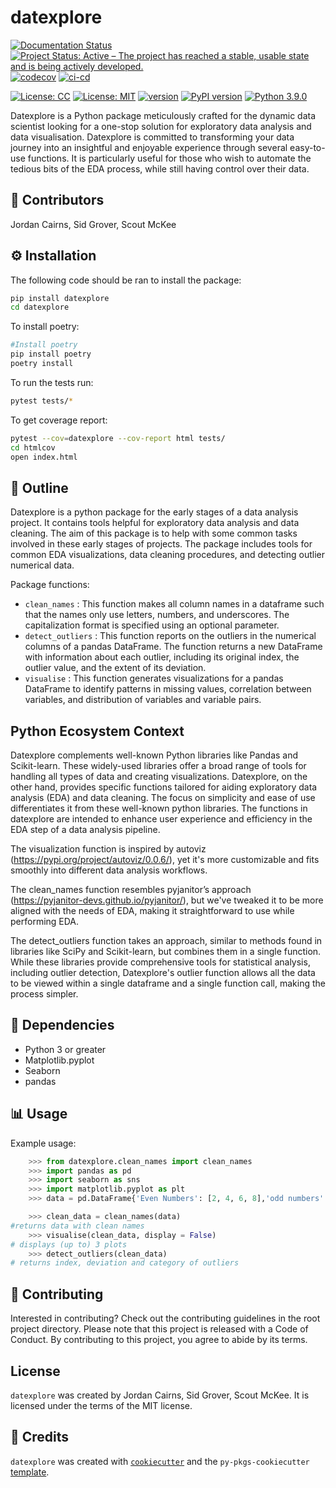 # datexplore
[![Documentation Status](https://readthedocs.org/projects/datexplore/badge/?version=latest)](https://datexplore.readthedocs.io/en/latest/?badge=latest)
[![Project Status: Active – The project has reached a stable, usable state and is being actively developed.](https://www.repostatus.org/badges/latest/active.svg)](https://www.repostatus.org/#active)
[![codecov](https://codecov.io/gh/[UBC-MDS]/datexplore/branch/main/graph/badge.svg?token=ADDTOKENHEREWHOHASTHETOKEN)](https://codecov.io/gh/[UBC-MDS]/datexplore)
[![ci-cd](https://github.com/UBC-MDS/datexplore/actions/workflows/ci-cd.yml/badge.svg)](https://github.com/UBC-MDS/datexplore/actions/workflows/ci-cd.yml)

[![License: CC](https://img.shields.io/badge/License-CC-red.svg)](https://opensource.org/licenses/CC)
[![License: MIT](https://img.shields.io/badge/License-MIT-yellow.svg)](https://opensource.org/licenses/MIT)
[![version](https://img.shields.io/pypi/v/datexplore)](https://pypi.org/project/datexplore/)
[![PyPI version](https://badge.fury.io/py/datexplore.svg)](https://badge.fury.io/py/datexplore)
[![Python 3.9.0](https://img.shields.io/badge/python-3.12.0-green.svg)](https://www.python.org/downloads/release/python-3120/)



Datexplore is a Python package meticulously crafted for the dynamic data scientist looking for a one-stop solution for exploratory data analysis and data visualisation. Datexplore is committed to transforming your data journey into an insightful and enjoyable experience through several easy-to-use functions. It is particularly useful for those who wish to automate the tedious bits of the EDA process, while still having control over their data.

## 👥 Contributors

Jordan Cairns, Sid Grover, Scout McKee

## ⚙️ Installation

The following code should be ran to install the package: 
```bash
pip install datexplore
cd datexplore
```
To install poetry:
``` bash
#Install poetry
pip install poetry
poetry install
```
To run the tests run: 
``` bash
pytest tests/*
```

To get coverage report:
```bash
pytest --cov=datexplore --cov-report html tests/
cd htmlcov
open index.html
```
## 📖 Outline

Datexplore is a python package for the early stages of a data analysis project. It contains tools helpful for exploratory data analysis and data cleaning. The aim of this package is to help with some common tasks involved in these early stages of projects. The package includes tools for common EDA visualizations, data cleaning procedures, and detecting outlier numerical data.

Package functions:

-   `clean_names` : This function makes all column names in a dataframe such that the names only use letters, numbers, and underscores. The capitalization format is specified using an optional parameter.
-   `detect_outliers` : This function reports on the outliers in the numerical columns of a pandas DataFrame. The function returns a new DataFrame with information about each outlier, including its original index, the outlier value, and the extent of its deviation.
-   `visualise` : This function generates visualizations for a pandas DataFrame to identify patterns in missing values, correlation between variables, and distribution of variables and variable pairs.

## Python Ecosystem Context

Datexplore complements well-known Python libraries like Pandas and Scikit-learn. These widely-used libraries offer a broad range of tools for handling all types of data and creating visualizations. Datexplore, on the other hand, provides specific functions tailored for aiding exploratory data analysis (EDA) and data cleaning. The focus on simplicity and ease of use differentiates it from these well-known python libraries. The functions in datexplore are intended to enhance user experience and efficiency in the EDA step of a data analysis pipeline.

The visualization function is inspired by autoviz 
(https://pypi.org/project/autoviz/0.0.6/), yet it's more customizable and fits smoothly into different data analysis workflows.

The clean_names function resembles pyjanitor’s approach 
(https://pyjanitor-devs.github.io/pyjanitor/), but we've tweaked it to be more aligned with the needs of EDA, making it straightforward to use while performing EDA.

The detect_outliers function takes an approach, similar to methods found in libraries like SciPy and Scikit-learn, but combines them in a single function. While these libraries provide comprehensive tools for statistical analysis, including outlier detection, Datexplore's outlier function allows all the data to be viewed within a single dataframe and a single function call, making the process simpler.

## 🔗 Dependencies

* Python 3 or greater
* Matplotlib.pyplot
* Seaborn
* pandas

## 📊 Usage

Example usage:
```python
    >>> from datexplore.clean_names import clean_names
    >>> import pandas as pd
    >>> import seaborn as sns
    >>> import matplotlib.pyplot as plt
    >>> data = pd.DataFrame{'Even Numbers': [2, 4, 6, 8],'odd numbers': [1, 3, 5, 7]}
```
```python
    >>> clean_data = clean_names(data)
#returns data with clean names
    >>> visualise(clean_data, display = False)
# displays (up to) 3 plots
    >>> detect_outliers(clean_data)
# returns index, deviation and category of outliers
```

## 🤝 Contributing

Interested in contributing? Check out the contributing guidelines in the root project directory. Please note that this project is released with a Code of Conduct. By contributing to this project, you agree to abide by its terms.

## License

`datexplore` was created by Jordan Cairns, Sid Grover, Scout McKee. It is licensed under the terms of the MIT license.

## 👏 Credits

`datexplore` was created with [`cookiecutter`](https://cookiecutter.readthedocs.io/en/latest/) and the `py-pkgs-cookiecutter` [template](https://github.com/py-pkgs/py-pkgs-cookiecutter).
